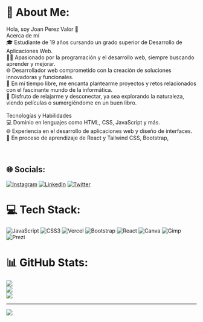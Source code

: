 # 💫 About Me:
Hola, soy Joan Perez Valor 👋<br>Acerca de mí<br>🎓 Estudiante de 19 años cursando un grado superior de Desarrollo de Aplicaciones Web.<br>👨‍💻 Apasionado por la programación y el desarrollo web, siempre buscando aprender y mejorar.<br>🌐 Desarrollador web comprometido con la creación de soluciones innovadoras y funcionales.<br>🚀 En mi tiempo libre, me encanta plantearme proyectos y retos relacionados con el fascinante mundo de la informática.<br>🌿 Disfruto de relajarme y desconectar, ya sea explorando la naturaleza, viendo películas o sumergiéndome en un buen libro.<br><br>Tecnologías y Habilidades<br>💻 Dominio en lenguajes como HTML, CSS, JavaScript y más.<br>🌐 Experiencia en el desarrollo de aplicaciones web y diseño de interfaces.<br>🔧 En proceso de aprendizaje de React y Tailwind CSS, Bootstrap, <br><br><br>


## 🌐 Socials:
[![Instagram](https://img.shields.io/badge/Instagram-%23E4405F.svg?logo=Instagram&logoColor=white)](https://instagram.com/https://www.instagram.com/joan_valor/) [![LinkedIn](https://img.shields.io/badge/LinkedIn-%230077B5.svg?logo=linkedin&logoColor=white)](https://linkedin.com/in/https://www.linkedin.com/in/joan-p%C3%A9rez-valor-506496241/) [![Twitter](https://img.shields.io/badge/Twitter-%231DA1F2.svg?logo=Twitter&logoColor=white)](https://twitter.com/https://twitter.com/Joannnn_04) 

# 💻 Tech Stack:
![JavaScript](https://img.shields.io/badge/javascript-%23323330.svg?style=for-the-badge&logo=javascript&logoColor=%23F7DF1E) ![CSS3](https://img.shields.io/badge/css3-%231572B6.svg?style=for-the-badge&logo=css3&logoColor=white) ![Vercel](https://img.shields.io/badge/vercel-%23000000.svg?style=for-the-badge&logo=vercel&logoColor=white) ![Bootstrap](https://img.shields.io/badge/bootstrap-%238511FA.svg?style=for-the-badge&logo=bootstrap&logoColor=white) ![React](https://img.shields.io/badge/react-%2320232a.svg?style=for-the-badge&logo=react&logoColor=%2361DAFB) ![Canva](https://img.shields.io/badge/Canva-%2300C4CC.svg?style=for-the-badge&logo=Canva&logoColor=white) ![Gimp](https://img.shields.io/badge/Gimp-657D8B?style=for-the-badge&logo=gimp&logoColor=FFFFFF) ![Prezi](https://img.shields.io/badge/Prezi-%23000000.svg?style=for-the-badge&logo=Prezi&logoColor=white)
# 📊 GitHub Stats:
![](https://github-readme-stats.vercel.app/api?username=JoanValorr&theme=dark&hide_border=false&include_all_commits=false&count_private=false)<br/>
![](https://github-readme-streak-stats.herokuapp.com/?user=JoanValorr&theme=dark&hide_border=false)<br/>
![](https://github-readme-stats.vercel.app/api/top-langs/?username=JoanValorr&theme=dark&hide_border=false&include_all_commits=false&count_private=false&layout=compact)

---
[![](https://visitcount.itsvg.in/api?id=JoanValorr&icon=0&color=0)](https://visitcount.itsvg.in)

<!-- Proudly created with GPRM ( https://gprm.itsvg.in ) -->
